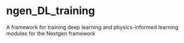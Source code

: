 # ngen_DL_training
A framework for training deep learning and physics-informed learning modules for the Nextgen framework
